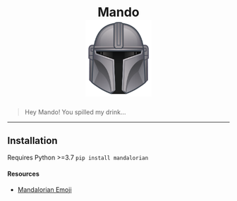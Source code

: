<h1 align="center">
	Mando
	<br />
	<img
		width="150"
		alt="Mandalorian"
		src="https://raw.githubusercontent.com/samarthdave/mando/master/mando.png">
</h1>

<blockquote>
  Hey Mando! You spilled my drink...
</blockquote>

<hr />

## Installation
Requires Python >=3.7
`
pip install mandalorian
`


#### Resources
- [Mandalorian Emoji](https://www.starwars.com/news/the-mandalorian-and-the-child-coming-to-disney-emoji-blitz)
